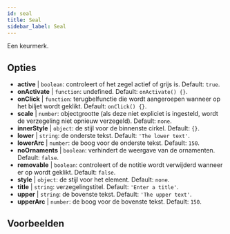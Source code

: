 ```yaml
---
id: seal 
title: Seal
sidebar_label: Seal
---
```


Een keurmerk.

## Opties

* __active__ | `boolean`: controleert of het zegel actief of grijs is. Default: `true`.
* __onActivate__ | `function`: undefined. Default: `onActivate() {}`.
* __onClick__ | `function`: terugbelfunctie die wordt aangeroepen wanneer op het biljet wordt geklikt. Default: `onClick() {}`.
* __scale__ | `number`: objectgrootte (als deze niet expliciet is ingesteld, wordt de verzegeling niet opnieuw verzegeld). Default: `none`.
* __innerStyle__ | `object`: de stijl voor de binnenste cirkel. Default: `{}`.
* __lower__ | `string`: de onderste tekst. Default: `'The lower text'`.
* __lowerArc__ | `number`: de boog voor de onderste tekst. Default: `150`.
* __noOrnaments__ | `boolean`: verhindert de weergave van de ornamenten. Default: `false`.
* __removable__ | `boolean`: controleert of de notitie wordt verwijderd wanneer er op wordt geklikt. Default: `false`.
* __style__ | `object`: de stijl voor het element. Default: `none`.
* __title__ | `string`: verzegelingstitel. Default: `'Enter a title'`.
* __upper__ | `string`: de bovenste tekst. Default: `'The upper text'`.
* __upperArc__ | `number`: de boog voor de bovenste tekst. Default: `150`.


## Voorbeelden

```jsx live

```
